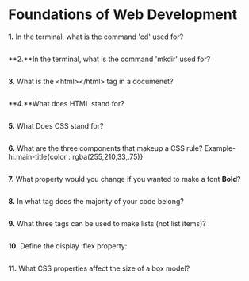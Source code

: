 # Foundations of Web Development

**1.** In the terminal, what is the command 'cd' used for?
<!-- enter you answer in the space below -->
```

```

**2.**In the terminal, what is the command 'mkdir' used for?
<!-- enter you answer in the space below -->
```

```

**3.** What is the \<html>\</html> tag in a documenet?
<!-- enter you answer in the space below -->
```

```

**4.**What does HTML stand for?
<!-- enter you answer in the space below -->
```

```

**5.** What Does CSS stand for?
<!-- enter you answer in the space below -->
```

```

**6.** What are the three components that makeup a CSS rule? Example- hi.main-title{color : rgba(255,210,33,.75)}
<!-- enter you answer in the space below -->
```

```

**7.** What property would you change if you wanted to make a font **Bold**?
<!-- enter you answer in the space below -->
```

```

**8.** In what tag does the majority of your code belong?
<!-- enter you answer in the space below -->
```

```

**9.** What three tags can be used to make lists (not list items)?
<!-- enter you answer in the space below -->
```

```

**10.** Define the display :flex property:
<!-- enter you answer in the space below -->
```

```

**11.** What CSS properties affect the size of a box model?
<!-- enter you answer in the space below -->
```

```
